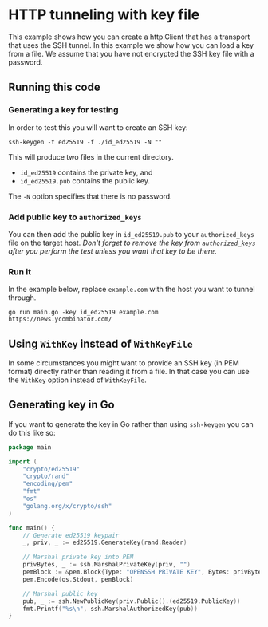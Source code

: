 # HTTP tunneling with key file

This example shows how you can create a http.Client that has a transport that uses the SSH tunnel. In this example we show how you can load a key from a file.  We assume that you have not encrypted the SSH key file with a password.

## Running this code

### Generating a key for testing

In order to test this you will want to create an SSH key:

```shell
ssh-keygen -t ed25519 -f ./id_ed25519 -N ""
```

This will produce two files in the current directory.  

- `id_ed25519` contains the private key, and
- `id_ed25519.pub` contains the public key.

The `-N` option specifies that there is no password.

### Add public key to `authorized_keys`

You can then add the public key in `id_ed25519.pub` to your `authorized_keys` file on the target host. *Don't forget to remove the key from `authorized_keys` after you perform the test unless you want that key to be there*.

### Run it

In the example below, replace `example.com` with the host you want to tunnel through.

```shell
go run main.go -key id_ed25519 example.com https://news.ycombinator.com/
```

## Using `WithKey` instead of `WithKeyFile`

In some circumstances you might want to provide an SSH key (in PEM format) directly rather than reading it from a file.  In that case you can use the `WithKey` option instead of `WithKeyFile`.

## Generating key in Go

If you want to generate the key in Go rather than using `ssh-keygen` you can do this like so:

```go
package main

import (
    "crypto/ed25519"
    "crypto/rand"
    "encoding/pem"
    "fmt"
    "os"
    "golang.org/x/crypto/ssh"
)

func main() {
    // Generate ed25519 keypair
    _, priv, _ := ed25519.GenerateKey(rand.Reader)

    // Marshal private key into PEM
    privBytes, _ := ssh.MarshalPrivateKey(priv, "")
    pemBlock := &pem.Block{Type: "OPENSSH PRIVATE KEY", Bytes: privBytes}
    pem.Encode(os.Stdout, pemBlock)

    // Marshal public key
    pub, _ := ssh.NewPublicKey(priv.Public().(ed25519.PublicKey))
    fmt.Printf("%s\n", ssh.MarshalAuthorizedKey(pub))
}
```
